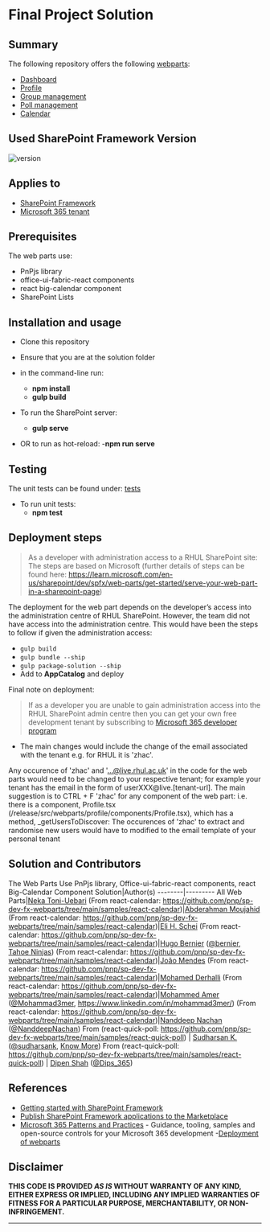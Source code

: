 # Final Project Solution

## Summary
The following repository offers the following [webparts](release/src/webparts):
- [Dashboard](/release/src/webparts/dashboardApp)
- [Profile](/release/src/webparts/profile)
- [Group management](/release/src/webparts/groupManagement)
- [Poll management](/release/src/webparts/pollManagement)
- [Calendar](/release/src/webparts/calendar)

## Used SharePoint Framework Version
![version](https://img.shields.io/badge/version-1.16.1-green.svg)

## Applies to

- [SharePoint Framework](https://aka.ms/spfx)
- [Microsoft 365 tenant](https://docs.microsoft.com/en-us/sharepoint/dev/spfx/set-up-your-developer-tenant)

## Prerequisites
The web parts use:
- PnPjs library
- office-ui-fabric-react components
- react big-calendar component
- SharePoint Lists

## Installation and usage
- Clone this repository
- Ensure that you are at the solution folder
- in the command-line run:
  - **npm install**
  - **gulp build**

- To run the SharePoint server:
  - **gulp serve**
- OR to run as hot-reload:
  -**npm run serve**

## Testing
The unit tests can be found under:
[tests](/release/src/tests)

- To run unit tests:
  - **npm test**

## Deployment steps
> As a developer with administration access to a RHUL SharePoint site:
The steps are based on Microsoft (further details of steps can be found here: https://learn.microsoft.com/en-us/sharepoint/dev/spfx/web-parts/get-started/serve-your-web-part-in-a-sharepoint-page)

The deployment for the web part depends on the developer’s access into the administration centre of RHUL SharePoint. However, the team did not have access into the administration centre. This would have been the steps to follow if given the administration access:

  - `gulp build`
  - `gulp bundle --ship`
  - `gulp package-solution --ship`
  - Add to **AppCatalog** and deploy

Final note on deployment:
> If as a developer you are unable to gain administration access into the RHUL SharePoint admin centre then you can get your own free development tenant by subscribing to [Microsoft 365 developer program](http://aka.ms/o365devprogram)
- The main changes would include the change of the email associated with the tenant e.g. for RHUL it is 'zhac'.

Any occurence of 'zhac' and '...@live.rhul.ac.uk' in the code for the web parts would need to be changed to your respective tenant; for example your tenant has the email in the form of userXXX@live.[tenant-url].
The main suggestion is to CTRL + F 'zhac' for any component of the web part: 
i.e. there is a component, Profile.tsx (/release/src/webparts/profile/components/Profile.tsx), which has a method, _getUsersToDiscover:
The occurences of 'zhac' to extract and randomise new users would have to modified to the email template of your personal tenant


## Solution and Contributors
The Web Parts Use PnPjs library, Office-ui-fabric-react components, react Big-Calendar Component
Solution|Author(s)
--------|---------
All Web Parts|[Neka Toni-Uebari](https://github.com/toniu)
(From react-calendar: https://github.com/pnp/sp-dev-fx-webparts/tree/main/samples/react-calendar)|[Abderahman Moujahid](https://github.com/Abderahman88)
(From react-calendar: https://github.com/pnp/sp-dev-fx-webparts/tree/main/samples/react-calendar)|[Eli H. Schei](https://github.com/Eli-Schei)
(From react-calendar: https://github.com/pnp/sp-dev-fx-webparts/tree/main/samples/react-calendar)|[Hugo Bernier](https://github.com/hugoabernier) ([@bernier](https://twitter.com/bernierh), [Tahoe Ninjas](https://tahoeninjas.blog/))
(From react-calendar: https://github.com/pnp/sp-dev-fx-webparts/tree/main/samples/react-calendar)|[João Mendes](https://github.com/joaojmendes)
(From react-calendar: https://github.com/pnp/sp-dev-fx-webparts/tree/main/samples/react-calendar)|[Mohamed Derhalli](https://github.com/derhallim)
(From react-calendar: https://github.com/pnp/sp-dev-fx-webparts/tree/main/samples/react-calendar)|[Mohammed Amer](https://github.com/mohammadamer) ([@Mohammad3mer](https://twitter.com/Mohammad3mer), https://www.linkedin.com/in/mohammad3mer/)
(From react-calendar: https://github.com/pnp/sp-dev-fx-webparts/tree/main/samples/react-calendar)|[Nanddeep Nachan](https://github.com/nanddeepn) ([@NanddeepNachan](https://twitter.com/NanddeepNachan))
From (react-quick-poll: https://github.com/pnp/sp-dev-fx-webparts/tree/main/samples/react-quick-poll) | [Sudharsan K.](https://github.com/sudharsank) ([@sudharsank](https://twitter.com/sudharsank), [Know More](https://spknowledge.com/))
From (react-quick-poll: https://github.com/pnp/sp-dev-fx-webparts/tree/main/samples/react-quick-poll) | [Dipen Shah](https://github.com/dips365) ([@Dips_365](https://twitter.com/Dips_365))

## References
- [Getting started with SharePoint Framework](https://docs.microsoft.com/en-us/sharepoint/dev/spfx/set-up-your-developer-tenant)
- [Publish SharePoint Framework applications to the Marketplace](https://docs.microsoft.com/en-us/sharepoint/dev/spfx/publish-to-marketplace-overview)
- [Microsoft 365 Patterns and Practices](https://aka.ms/m365pnp) - Guidance, tooling, samples and open-source controls for your Microsoft 365 development
-[Deployment of webparts](https://learn.microsoft.com/en-us/sharepoint/dev/spfx/web-parts/get-started/serve-your-web-part-in-a-sharepoint-page)

## Disclaimer

**THIS CODE IS PROVIDED _AS IS_ WITHOUT WARRANTY OF ANY KIND, EITHER EXPRESS OR IMPLIED, INCLUDING ANY IMPLIED WARRANTIES OF FITNESS FOR A PARTICULAR PURPOSE, MERCHANTABILITY, OR NON-INFRINGEMENT.**

---
